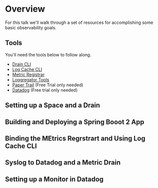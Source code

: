 # Overview
For this talk we'll walk through a set of resources
for accomplishing some basic observability goals. 

## Tools
You'll need the tools below to follow along. 

* [Drain CLI](https://github.com/cloudfoundry/cf-drain-cli)
* [Log Cache CLI](https://github.com/cloudfoundry/log-cache-cli)
* [Metric Registrar](https://github.com/pivotal-cf/metric-registrar-cli)
* [Loggregator Tools](https://github.com/cloudfoundry-incubator/loggregator-tools)
* [Paper Trail](https://papertrailapp.com/) (Free Trial only needed)
* [Datadog](https://www.datadoghq.com/) (Free trial only needed)

## Setting up a Space and a Drain

## Building and Deploying a Spring Booot 2 App

## Binding the MEtrics Regrstrart and Using Log Cache CLI

## Syslog to Datadog and a Metric Drain

## Setting up a Monitor in Datadog
